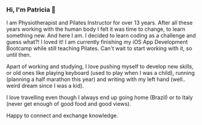 ### Hi, I'm Patricia 👋

I am Physiotherapist and Pilates Instructor for over 13 years. After all these years working with the human body I felt it was time to change, to learn something new. And here I am.
I decided to learn coding as a challenge and guess what?! I loved it!
I am currently finishing my iOS App Development Bootcamp while still teaching Pilates.
Can't wait to start working with it, so until then.

Apart of working and studying, I love pushing myself to develop new skills, or old ones like playing keyboard (used to play when I was a child), running (planning a half marathon this year) and writing with my left hand (well.. weird dream since I was a kid).

I love travelling even though I always end up going home (Brazil) or to Italy (never get enough of good food and good views).

Happy to connect and exchange knowledge.


